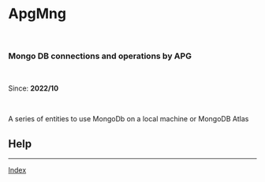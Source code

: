 # **ApgMng** 

<br>
 
### Mongo DB connections and operations by APG

<br>

Since: **2022/10** 

<br>


A series of entities to use MongoDb on a local machine or MongoDB Atlas 


## Help 
---

[Index](hlp/index.md)  

